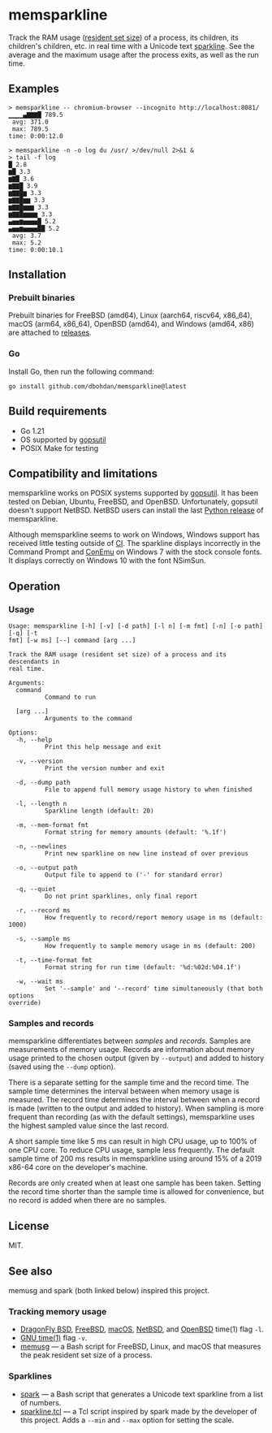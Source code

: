 # memsparkline

Track the RAM usage ([resident set size](https://en.wikipedia.org/wiki/Resident_set_size)) of a process, its children, its children's children, etc. in real time with a Unicode text [sparkline](https://en.wikipedia.org/wiki/Sparkline).
See the average and the maximum usage after the process exits, as well as the run time.

## Examples

```none
> memsparkline -- chromium-browser --incognito http://localhost:8081/
▁▁▁▁▄▇▇▇█ 789.5
 avg: 371.0
 max: 789.5
time: 0:00:12.0
```

```none
> memsparkline -n -o log du /usr/ >/dev/null 2>&1 &
> tail -f log
█ 2.8
▆█ 3.3
▆▇█ 3.6
▆▇▇█ 3.9
▆▇▇█▆ 3.3
▆▇▇█▆▆ 3.3
▆▇▇█▆▆▆ 3.3
▆▇▇█▆▆▆▆ 3.3
▄▅▅▆▅▅▅▅█ 5.2
▄▅▅▆▅▅▅▅██ 5.2
 avg: 3.7
 max: 5.2
time: 0:00:10.1
```

## Installation

### Prebuilt binaries

Prebuilt binaries for
FreeBSD (amd64),
Linux (aarch64, riscv64, x86_64),
macOS (arm64, x86_64),
OpenBSD (amd64),
and Windows (amd64, x86)
are attached to [releases](https://github.com/dbohdan/memsparkline/releases).

### Go

Install Go, then run the following command:

```shell
go install github.com/dbohdan/memsparkline@latest
```

## Build requirements

- Go 1.21
- OS supported by [gopsutil](https://github.com/shirou/gopsutil)
- POSIX Make for testing

## Compatibility and limitations

memsparkline works on POSIX systems supported by [gopsutil](https://github.com/shirou/gopsutil).
It has been tested on Debian, Ubuntu, FreeBSD, and OpenBSD.
Unfortunately, gopsutil doesn't support NetBSD.
NetBSD users can install the last [Python release](https://pypi.org/project/memsparkline/) of memsparkline.

Although memsparkline seems to work on Windows, Windows support has received little testing outside of [CI](https://en.wikipedia.org/wiki/Continuous_integration).
The sparkline displays incorrectly in the Command Prompt and [ConEmu](https://conemu.github.io/) on Windows 7 with the stock console fonts.
It displays correctly on Windows 10 with the font NSimSun.

## Operation

### Usage

```none
Usage: memsparkline [-h] [-v] [-d path] [-l n] [-m fmt] [-n] [-o path] [-q] [-t
fmt] [-w ms] [--] command [arg ...]

Track the RAM usage (resident set size) of a process and its descendants in
real time.

Arguments:
  command
          Command to run

  [arg ...]
          Arguments to the command

Options:
  -h, --help
          Print this help message and exit

  -v, --version
          Print the version number and exit

  -d, --dump path
          File to append full memory usage history to when finished

  -l, --length n
          Sparkline length (default: 20)

  -m, --mem-format fmt
          Format string for memory amounts (default: '%.1f')

  -n, --newlines
          Print new sparkline on new line instead of over previous

  -o, --output path
          Output file to append to ('-' for standard error)

  -q, --quiet
          Do not print sparklines, only final report

  -r, --record ms
          How frequently to record/report memory usage in ms (default: 1000)

  -s, --sample ms
          How frequently to sample memory usage in ms (default: 200)

  -t, --time-format fmt
          Format string for run time (default: '%d:%02d:%04.1f')

  -w, --wait ms
          Set '--sample' and '--record' time simultaneously (that both options
override)
```

### Samples and records

memsparkline differentiates between _samples_ and _records_.
Samples are measurements of memory usage.
Records are information about memory usage printed to the chosen output (given by `--output`) and added to history (saved using the `--dump` option).

There is a separate setting for the sample time and the record time.
The sample time determines the interval between when memory usage is measured.
The record time determines the interval between when a record is made (written to the output and added to history).
When sampling is more frequent than recording (as with the default settings),
memsparkline uses the highest sampled value since the last record.

A short sample time like 5 ms can result in high CPU usage,
up to 100% of one CPU core.
To reduce CPU usage, sample less frequently.
The default sample time of 200 ms results in memsparkline using around 15% of a 2019 x86-64 core on the developer's machine.

Records are only created when at least one sample has been taken.
Setting the record time shorter than the sample time is allowed for convenience, but no record is added when there are no samples.

## License

MIT.

## See also

memusg and spark (both linked below) inspired this project.

### Tracking memory usage

* [DragonFly BSD](https://man.dragonflybsd.org/?command=time&section=ANY),
  [FreeBSD](https://man.freebsd.org/cgi/man.cgi?query=time&format=html),
  [macOS](https://ss64.com/osx/time.html),
  [NetBSD](https://man.netbsd.org/time.1),
  and [OpenBSD](https://man.openbsd.org/time)
  time(1) flag `-l`.
* [GNU time(1)](https://linux.die.net/man/1/time) flag `-v`.
* [memusg](http://gist.github.com/526585) — a Bash script for FreeBSD, Linux, and macOS that measures the peak resident set size of a process.

### Sparklines

* [spark](https://github.com/holman/spark) — a Bash script that generates a Unicode text sparkline from a list of numbers.
* [sparkline.tcl](https://wiki.tcl-lang.org/page/Sparkline) — a Tcl script inspired by spark made by the developer of this project.
  Adds a `--min` and `--max` option for setting the scale.
